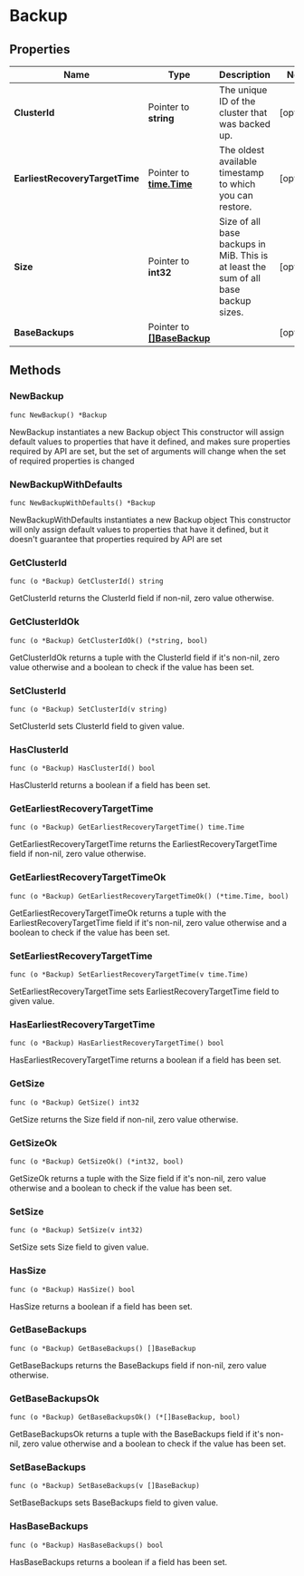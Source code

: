# Backup

## Properties

|Name | Type | Description | Notes|
|------------ | ------------- | ------------- | -------------|
|**ClusterId** | Pointer to **string** | The unique ID of the cluster that was backed up. | [optional] |
|**EarliestRecoveryTargetTime** | Pointer to [**time.Time**](time.Time.md) | The oldest available timestamp to which you can restore. | [optional] |
|**Size** | Pointer to **int32** | Size of all base backups in MiB. This is at least the sum of all base backup sizes.  | [optional] |
|**BaseBackups** | Pointer to [**[]BaseBackup**](BaseBackup.md) |  | [optional] |

## Methods

### NewBackup

`func NewBackup() *Backup`

NewBackup instantiates a new Backup object
This constructor will assign default values to properties that have it defined,
and makes sure properties required by API are set, but the set of arguments
will change when the set of required properties is changed

### NewBackupWithDefaults

`func NewBackupWithDefaults() *Backup`

NewBackupWithDefaults instantiates a new Backup object
This constructor will only assign default values to properties that have it defined,
but it doesn't guarantee that properties required by API are set

### GetClusterId

`func (o *Backup) GetClusterId() string`

GetClusterId returns the ClusterId field if non-nil, zero value otherwise.

### GetClusterIdOk

`func (o *Backup) GetClusterIdOk() (*string, bool)`

GetClusterIdOk returns a tuple with the ClusterId field if it's non-nil, zero value otherwise
and a boolean to check if the value has been set.

### SetClusterId

`func (o *Backup) SetClusterId(v string)`

SetClusterId sets ClusterId field to given value.

### HasClusterId

`func (o *Backup) HasClusterId() bool`

HasClusterId returns a boolean if a field has been set.

### GetEarliestRecoveryTargetTime

`func (o *Backup) GetEarliestRecoveryTargetTime() time.Time`

GetEarliestRecoveryTargetTime returns the EarliestRecoveryTargetTime field if non-nil, zero value otherwise.

### GetEarliestRecoveryTargetTimeOk

`func (o *Backup) GetEarliestRecoveryTargetTimeOk() (*time.Time, bool)`

GetEarliestRecoveryTargetTimeOk returns a tuple with the EarliestRecoveryTargetTime field if it's non-nil, zero value otherwise
and a boolean to check if the value has been set.

### SetEarliestRecoveryTargetTime

`func (o *Backup) SetEarliestRecoveryTargetTime(v time.Time)`

SetEarliestRecoveryTargetTime sets EarliestRecoveryTargetTime field to given value.

### HasEarliestRecoveryTargetTime

`func (o *Backup) HasEarliestRecoveryTargetTime() bool`

HasEarliestRecoveryTargetTime returns a boolean if a field has been set.

### GetSize

`func (o *Backup) GetSize() int32`

GetSize returns the Size field if non-nil, zero value otherwise.

### GetSizeOk

`func (o *Backup) GetSizeOk() (*int32, bool)`

GetSizeOk returns a tuple with the Size field if it's non-nil, zero value otherwise
and a boolean to check if the value has been set.

### SetSize

`func (o *Backup) SetSize(v int32)`

SetSize sets Size field to given value.

### HasSize

`func (o *Backup) HasSize() bool`

HasSize returns a boolean if a field has been set.

### GetBaseBackups

`func (o *Backup) GetBaseBackups() []BaseBackup`

GetBaseBackups returns the BaseBackups field if non-nil, zero value otherwise.

### GetBaseBackupsOk

`func (o *Backup) GetBaseBackupsOk() (*[]BaseBackup, bool)`

GetBaseBackupsOk returns a tuple with the BaseBackups field if it's non-nil, zero value otherwise
and a boolean to check if the value has been set.

### SetBaseBackups

`func (o *Backup) SetBaseBackups(v []BaseBackup)`

SetBaseBackups sets BaseBackups field to given value.

### HasBaseBackups

`func (o *Backup) HasBaseBackups() bool`

HasBaseBackups returns a boolean if a field has been set.


